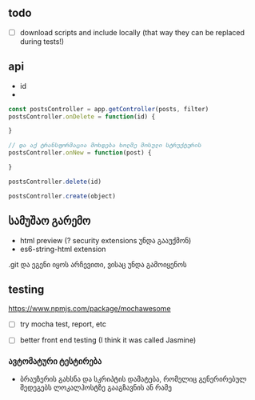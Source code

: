 

## todo
- [ ] download scripts and include locally (that way they can be replaced during tests!)

## api
- id
- 

```js
const postsController = app.getController(posts, filter)
postsController.onDelete = function(id) {

}

// და აქ ტრანსფორმაცია მოხდება ხოლმე მოსული სტრუქტურის
postsController.onNew = function(post) {

}

postsController.delete(id)

postsController.create(object)
```
## სამუშაო გარემო

- html preview (? security extensions უნდა გააუქმონ)
- es6-string-html extension

.git და ეგენი იყოს არჩევითი, ვისაც უნდა გამოიყენოს

## testing

https://www.npmjs.com/package/mochawesome

- [ ] try mocha test, report, etc
- [ ] better front end testing (I think it was called Jasmine)


### ავტომატური ტესტირება
- ბრაუზერის გახსნა და სკრიპტის დამატება, რომელიც გენერირებულ შედეგებს ლოკალჰოსტზე გააგზავნის ან რამე

